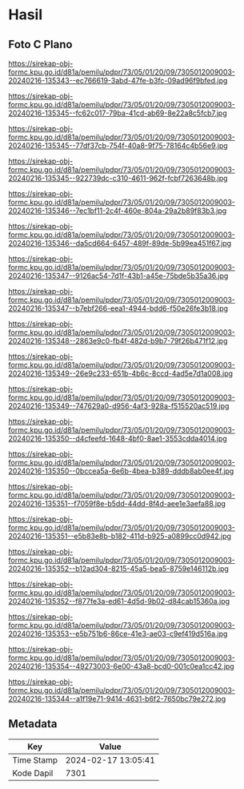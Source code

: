 # Hasil

## Foto C Plano

https://sirekap-obj-formc.kpu.go.id/d81a/pemilu/pdpr/73/05/01/20/09/7305012009003-20240216-135343--ec766619-3abd-47fe-b3fc-09ad96f9bfed.jpg

https://sirekap-obj-formc.kpu.go.id/d81a/pemilu/pdpr/73/05/01/20/09/7305012009003-20240216-135345--fc62c017-79ba-41cd-ab69-8e22a8c5fcb7.jpg

https://sirekap-obj-formc.kpu.go.id/d81a/pemilu/pdpr/73/05/01/20/09/7305012009003-20240216-135345--77df37cb-754f-40a8-9f75-78164c4b56e9.jpg

https://sirekap-obj-formc.kpu.go.id/d81a/pemilu/pdpr/73/05/01/20/09/7305012009003-20240216-135345--922739dc-c310-4611-962f-fcbf7263648b.jpg

https://sirekap-obj-formc.kpu.go.id/d81a/pemilu/pdpr/73/05/01/20/09/7305012009003-20240216-135346--7ec1bf11-2c4f-460e-804a-29a2b89f83b3.jpg

https://sirekap-obj-formc.kpu.go.id/d81a/pemilu/pdpr/73/05/01/20/09/7305012009003-20240216-135346--da5cd664-6457-489f-89de-5b99ea451f67.jpg

https://sirekap-obj-formc.kpu.go.id/d81a/pemilu/pdpr/73/05/01/20/09/7305012009003-20240216-135347--9126ac54-7d1f-43b1-a45e-75bde5b35a36.jpg

https://sirekap-obj-formc.kpu.go.id/d81a/pemilu/pdpr/73/05/01/20/09/7305012009003-20240216-135347--b7ebf266-eea1-4944-bdd6-f50e26fe3b18.jpg

https://sirekap-obj-formc.kpu.go.id/d81a/pemilu/pdpr/73/05/01/20/09/7305012009003-20240216-135348--2863e9c0-fb4f-482d-b9b7-79f26b471f12.jpg

https://sirekap-obj-formc.kpu.go.id/d81a/pemilu/pdpr/73/05/01/20/09/7305012009003-20240216-135349--26e9c233-651b-4b6c-8ccd-4ad5e7d1a008.jpg

https://sirekap-obj-formc.kpu.go.id/d81a/pemilu/pdpr/73/05/01/20/09/7305012009003-20240216-135349--747629a0-d956-4af3-928a-f515520ac519.jpg

https://sirekap-obj-formc.kpu.go.id/d81a/pemilu/pdpr/73/05/01/20/09/7305012009003-20240216-135350--d4cfeefd-1648-4bf0-8ae1-3553cdda4014.jpg

https://sirekap-obj-formc.kpu.go.id/d81a/pemilu/pdpr/73/05/01/20/09/7305012009003-20240216-135350--0bccea5a-6e6b-4bea-b389-dddb8ab0ee4f.jpg

https://sirekap-obj-formc.kpu.go.id/d81a/pemilu/pdpr/73/05/01/20/09/7305012009003-20240216-135351--f7059f8e-b5dd-44dd-8f4d-aee1e3aefa88.jpg

https://sirekap-obj-formc.kpu.go.id/d81a/pemilu/pdpr/73/05/01/20/09/7305012009003-20240216-135351--e5b83e8b-b182-411d-b925-a0899cc0d942.jpg

https://sirekap-obj-formc.kpu.go.id/d81a/pemilu/pdpr/73/05/01/20/09/7305012009003-20240216-135352--b12ad304-8215-45a5-bea5-8759e146112b.jpg

https://sirekap-obj-formc.kpu.go.id/d81a/pemilu/pdpr/73/05/01/20/09/7305012009003-20240216-135352--f877fe3a-ed61-4d5d-9b02-d84cab15360a.jpg

https://sirekap-obj-formc.kpu.go.id/d81a/pemilu/pdpr/73/05/01/20/09/7305012009003-20240216-135353--e5b751b6-86ce-41e3-ae03-c9ef419d516a.jpg

https://sirekap-obj-formc.kpu.go.id/d81a/pemilu/pdpr/73/05/01/20/09/7305012009003-20240216-135354--49273003-6e00-43a8-bcd0-001c0ea1cc42.jpg

https://sirekap-obj-formc.kpu.go.id/d81a/pemilu/pdpr/73/05/01/20/09/7305012009003-20240216-135344--a1f19e71-9414-4631-b6f2-7650bc79e272.jpg


## Metadata

| Key        | Value               |
| ---------- | ------------------- |
| Time Stamp | 2024-02-17 13:05:41 |
| Kode Dapil | 7301                |



